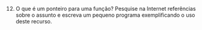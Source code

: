 12. O que é um ponteiro para uma função? 
Pesquise na Internet referências sobre o 
assunto e escreva um pequeno programa 
exemplificando o uso deste recurso.
